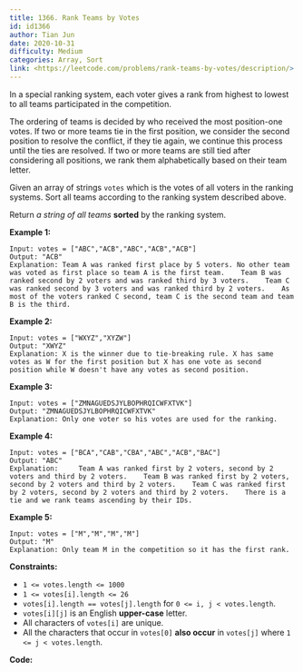 ```yaml
---
title: 1366. Rank Teams by Votes
id: id1366
author: Tian Jun
date: 2020-10-31
difficulty: Medium
categories: Array, Sort
link: <https://leetcode.com/problems/rank-teams-by-votes/description/>
---
```


In a special ranking system, each voter gives a rank from highest to lowest to
all teams participated in the competition.

The ordering of teams is decided by who received the most position-one votes.
If two or more teams tie in the first position, we consider the second
position to resolve the conflict, if they tie again, we continue this process
until the ties are resolved. If two or more teams are still tied after
considering all positions, we rank them alphabetically based on their team
letter.

Given an array of strings `votes` which is the votes of all voters in the
ranking systems. Sort all teams according to the ranking system described
above.

Return _a string of all teams_ **sorted** by the ranking system.



**Example 1:**
            
	Input: votes = ["ABC","ACB","ABC","ACB","ACB"]    
	Output: "ACB"    
	Explanation: Team A was ranked first place by 5 voters. No other team was voted as first place so team A is the first team.    Team B was ranked second by 2 voters and was ranked third by 3 voters.    Team C was ranked second by 3 voters and was ranked third by 2 voters.    As most of the voters ranked C second, team C is the second team and team B is the third.    

**Example 2:**
            
	Input: votes = ["WXYZ","XYZW"]    
	Output: "XWYZ"    
	Explanation: X is the winner due to tie-breaking rule. X has same votes as W for the first position but X has one vote as second position while W doesn't have any votes as second position.     

**Example 3:**
            
	Input: votes = ["ZMNAGUEDSJYLBOPHRQICWFXTVK"]    
	Output: "ZMNAGUEDSJYLBOPHRQICWFXTVK"    
	Explanation: Only one voter so his votes are used for the ranking.    

**Example 4:**
            
	Input: votes = ["BCA","CAB","CBA","ABC","ACB","BAC"]    
	Output: "ABC"    
	Explanation:     Team A was ranked first by 2 voters, second by 2 voters and third by 2 voters.    Team B was ranked first by 2 voters, second by 2 voters and third by 2 voters.    Team C was ranked first by 2 voters, second by 2 voters and third by 2 voters.    There is a tie and we rank teams ascending by their IDs.    

**Example 5:**
            
	Input: votes = ["M","M","M","M"]    
	Output: "M"    
	Explanation: Only team M in the competition so it has the first rank.    



**Constraints:**

  * `1 <= votes.length <= 1000`
  * `1 <= votes[i].length <= 26`
  * `votes[i].length == votes[j].length` for `0 <= i, j < votes.length`.
  * `votes[i][j]` is an English **upper-case** letter.
  * All characters of `votes[i]` are unique.
  * All the characters that occur in `votes[0]` **also  occur** in `votes[j]` where `1 <= j < votes.length`.


**Code:**
